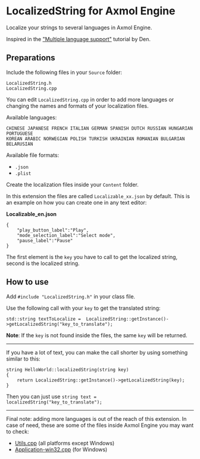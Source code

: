 # LocalizedString for Axmol Engine

Localize your strings to several languages in Axmol Engine.

Inspired in the ["Multiple language support"](https://discuss.cocos2d-x.org/t/tutorial-multiple-language-support/16237) tutorial by Den.

## Preparations

Include the following files in your `Source` folder:

```
LocalizedString.h
LocalizedString.cpp
```

You can edit `LocalizedString.cpp` in order to add more languages or changing the names and formats of your localization files.

Available languages:
```
CHINESE JAPANESE FRENCH ITALIAN GERMAN SPANISH DUTCH RUSSIAN HUNGARIAN PORTUGUESE
KOREAN ARABIC NORWEGIAN POLISH TURKISH UKRAINIAN ROMANIAN BULGARIAN BELARUSIAN
```

Available file formats:
* `.json`
* `.plist`

Create the localization files inside your `Content` folder.

In this extension the files are called `Localizable_xx.json` by default. This is an example on how you can create one in any text editor:

**Localizable_en.json**
```
{
    "play_button_label":"Play",
    "mode_selection_label":"Select mode",
    "pause_label":"Pause"
}
```
The first element is the `key` you have to call to get the localized string, second is the localized string.

## How to use

Add `#include "LocalizedString.h"` in your class file.

Use the following call with your `key` to get the translated string:

`std::string textToLocalize =  LocalizedString::getInstance()->getLocalizedString("key_to_translate");`

**Note**: If the `key` is not found inside the files, the same `key` will be returned.

***

If you have a lot of text, you can make the call shorter by using something similar to this:

```
string HelloWorld::localizedString(string key)
{
    return LocalizedString::getInstance()->getLocalizedString(key);
}
```
Then you can just use `string text = localizedString("key_to_translate");`

***

Final note: adding more languages is out of the reach of this extension. In case of need, these are some of the files inside Axmol Engine you may want to check:

* [Utils.cpp](https://github.com/axmolengine/axmol/blob/2.1/core/base/Utils.cpp) (all platforms except Windows)
* [Application-win32.cpp](https://github.com/axmolengine/axmol/blob/2.1/core/platform/win32/Application-win32.cpp) (for Windows)


